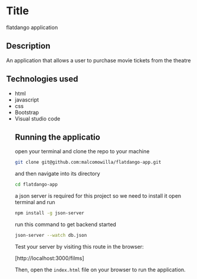 # Title
 flatdango application

## Description
An application that allows a user to purchase movie tickets from the theatre

## Technologies used
<ul>
<li>html
<li>javascript
<li>css
<li>Bootstrap
<li>Visual studio code


## Running the applicatio 




 open your terminal and clone the repo to your machine  
```sh
git clone git@github.com:malcomowilla/flatdango-app.git
```
and then navigate into its directory
```sh
cd flatdango-app
```

a json server is required for this project so we need to install it
open terminal and run
```sh 
npm install -g json-server
```

run this command to get backend started
```sh
json-server --watch db.json
```

Test your server by visiting this route in the browser:



 [http://localhost:3000/films]


 Then, open the `index.html` file on your browser to run the application.

 